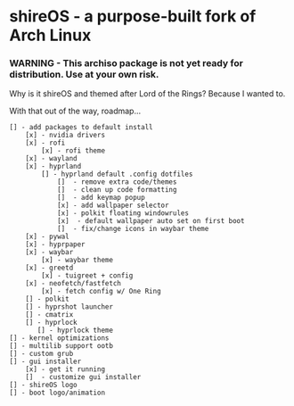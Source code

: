 # shireOS - a purpose-built fork of Arch Linux

### WARNING - This archiso package is not yet ready for distribution. Use at your own risk.

Why is it shireOS and themed after Lord of the Rings? Because I wanted to.

With that out of the way, roadmap...

    [] - add packages to default install
        [x] - nvidia drivers
        [x] - rofi
            [x] - rofi theme
        [x] - wayland
        [x] - hyprland
            [] - hyprland default .config dotfiles
                []  - remove extra code/themes
                []  - clean up code formatting
                []  - add keymap popup
                [x] - add wallpaper selector
                [x] - polkit floating windowrules
                [x]  - default wallpaper auto set on first boot
                []  - fix/change icons in waybar theme
        [x] - pywal
        [x] - hyprpaper
        [x] - waybar
            [x] - waybar theme
        [x] - greetd
            [x] - tuigreet + config
        [x] - neofetch/fastfetch
            [x] - fetch config w/ One Ring
        [] - polkit
        [] - hyprshot launcher
        [] - cmatrix
        [] - hyprlock
           [] - hyprlock theme
    [] - kernel optimizations
    [] - multilib support ootb
    [] - custom grub
    [] - gui installer
        [x] - get it running
        []  - customize gui installer
    [] - shireOS logo
    [] - boot logo/animation
